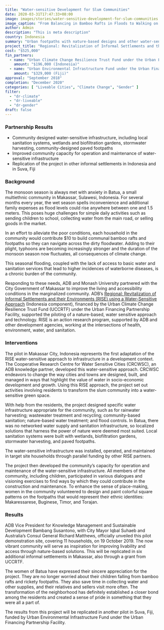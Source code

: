 ```yaml
---
title: "Water-sensitive Development for Slum Communities"
date: 2020-03-31T17:47:33+08:00
image: images/stories/water-sensitive-development-for-slum-communities.jpg
image_caption: "From Balancing in Bamboo Rafts in Floods to Walking on Nature-based Design Footpaths. Slum residents in Makassar City, Indonesia, like this woman and her child, used to wade in stagnant floodwaters. Now, they walk on urban paved footpaths."
author: Admin
description: "This is meta description"
country: Indonesia
summary: "Urban footpaths with nature-based designs and other water-sensitive improvements have transformed slums in Makassar City, Indonesia for the better, and the makeover is just beginning. The project, jointly financed by Switzerland, The Rockefeller Foundation, the United Kingdom, and United States, piloted green technology to improve the lives and health of the urban poor."
project_title: "Regional: Revitalization of Informal Settlements and their Environments (RISE) using a Water-Sensitive Approach (Indonesia component)"
cost: "$525,000"
fin_partners:
  - name: "Urban Climate Change Resilience Trust Fund under the Urban Financing Partnership Facility"
    amount: "$196,000 (Indonesia)"
  - name: "Urban Environmental Infrastructure Fund under the Urban Financing Partnership Facility"
    amount: "$329,000 (Fiji)"
approval: "September 2018"
completion: "December 2020"
categories: [ "Liveable Cities", "Climate Change", "Gender" ]
filter:
  - "dr-climate"
  - "dr-liveable"
  - "dr-gender"
draft: false
---
```

### Partnership Results

<ul class="dr-results">
<li><i class="icon-check-circle"></i> Community designed water-sensitive infrastructure, including local sanitation systems, wetlands and biofiltration gardens, stormwater harvesting, community-designed paved footpaths</li>
<li><i class="icon-check-circle"></i> Improved community capacity for operation and maintenance of water-sensitive infrastructure</li>
<li><i class="icon-check-circle"></i> Replication of the project in other informal settlements in Indonesia and in Suva, Fiji</li>
</ul>

### Background

The monsoon season is always met with anxiety in Batua, a small multiethnic community in Makassar, Sulawesi, Indonesia. For several months every year, the wet season spells inconvenience and additional family expenses as flood levels could rise anywhere between one and 1.5 meters. This poses huge challenges for simple daily activities such as sending children to school, collecting water from the main road, or selling goods in the market.

In an effort to alleviate the poor conditions, each household in the community would contribute $10 to build communal bamboo rafts and footpaths so they can navigate across the dirty floodwater. Adding to their plight, typhoons are becoming increasingly stronger and the duration of the monsoon season now fluctuates, all consequences of climate change.

This seasonal flooding, coupled with the lack of access to basic water and sanitation services that lead to higher incidences of waterborne diseases, is a chronic burden of the community.

Responding to these needs, ADB and Monash University partnered with the City Government of Makassar to improve the living and accessibility conditions in the marginalized community. ADB’s [Regional: Revitalization of Informal Settlements and their Environments (RISE) using a Water-Sensitive Approach](https://www.adb.org/projects/51290-001/main) (Indonesia component), financed by the Urban Climate Change Resilience Trust Fund (UCCRTF) under the Urban Financing Partnership Facility, supported the piloting of a nature-based, water sensitive approach and technology. RISE is an action research program, supported by ADB and other development agencies, working at the intersections of health, environment, water, and sanitation.

### Interventions

The pilot in Makassar City, Indonesia represents the first adaptation of the RISE water-sensitive approach to infrastructure in a development context. The Cooperative Research Centre for Water Sensitive Cities (CRCWSC), an ADB knowledge partner, developed this water-sensitive approach. CRCWSC endeavors to change the way cities and towns are designed, built, and managed in ways that highlight the value of water in socio-economic development and growth. Using this RISE approach, the project set out activities involving residents to transform the slum community into a water-sensitive green space.

With help from the residents, the project designed specific water infrastructure appropriate for the community, such as for rainwater harvesting; wastewater treatment and recycling; community-based sanitation; nature-based water treatment; and flood controls. In Batua, there was no networked water supply and sanitation infrastructure, so localized solutions that harness the power of nature were deemed most suited. Local sanitation systems were built with wetlands, biofiltration gardens, stormwater harvesting, and paved footpaths.

The water-sensitive infrastructure was installed, operated, and maintained in target site households through parallel funding by other RISE partners.

The project then developed the community’s capacity for operation and maintenance of the water-sensitive infrastructure. All members of the community, including children, participated in various dialogues and visioning exercises to find ways by which they could contribute in the construction and maintenance. To enhance the sense of place-making, women in the community volunteered to design and paint colorful square patterns on the footpaths that would represent their ethnic identities: Makaressarese, Buginese, Timor, and Torajan.

### Results

ADB Vice President for Knowledge Management and Sustainable Development Bambang Susantono, with City Mayor Iqbal Suhaeb and Australia’s Consul General Richard Matthews, officially unveiled this pilot demonstration site, covering 11 households, on 19 October 2019. The now vibrant community will serve as inspiration for improving livability and access through nature-based solutions. This will be replicated in six additional informal settlements in Makassar, also through a grant from UCCRTF.

The women of Batua have expressed their sincere appreciation for the project. They are no longer worried about their children falling from bamboo rafts and rickety footpaths. They also save time in collecting water and other supplies, and their relatives and sellers visit more often. The transformation of the neighborhood has definitely established a closer bond among the residents and created a sense of pride in something that they were all a part of.

The results from this project will be replicated in another pilot in Suva, Fiji, funded by Urban Environmental Infrastructure Fund under the Urban Financing Partnership Facility.
